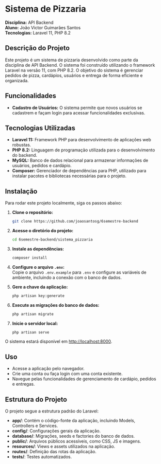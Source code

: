 # Sistema de Pizzaria

**Disciplina:** API Backend  
**Aluno:** João Victor Guimarães Santos  
**Tecnologias:** Laravel 11, PHP 8.2  

## Descrição do Projeto

Este projeto é um sistema de pizzaria desenvolvido como parte da disciplina de API Backend. O sistema foi construído utilizando o framework Laravel na versão 11, com PHP 8.2. O objetivo do sistema é gerenciar pedidos de pizza, cardápios, usuários e entrega de forma eficiente e organizada.

## Funcionalidades

- **Cadastro  de Usuários:** O sistema permite que novos usuários se cadastrem e façam login para acessar funcionalidades exclusivas.

## Tecnologias Utilizadas

- **Laravel 11:** Framework PHP para desenvolvimento de aplicações web robustas.
- **PHP 8.2:** Linguagem de programação utilizada para o desenvolvimento do backend.
- **MySQL:** Banco de dados relacional para armazenar informações de usuários, pedidos e cardápio.
- **Composer:** Gerenciador de dependências para PHP, utilizado para instalar pacotes e bibliotecas necessárias para o projeto.

## Instalação

Para rodar este projeto localmente, siga os passos abaixo:

1. **Clone o repositório:**
   ```bash
   git clone https://github.com/joaosantosg/6semestre-backend
   ```

2. **Acesse o diretório do projeto:**
   ```bash
   cd 6semestre-backend/sistema_pizzaria
   ```

3. **Instale as dependências:**
   ```bash
   composer install
   ```

4. **Configure o arquivo `.env`:**  
   Copie o arquivo `.env.example` para `.env` e configure as variáveis de ambiente, incluindo a conexão com o banco de dados.

5. **Gere a chave da aplicação:**
   ```bash
   php artisan key:generate
   ```

6. **Execute as migrações do banco de dados:**
   ```bash
   php artisan migrate
   ```

7. **Inicie o servidor local:**
   ```bash
   php artisan serve
   ```

O sistema estará disponível em [http://localhost:8000](http://localhost:8000).

## Uso

- Acesse a aplicação pelo navegador.
- Crie uma conta ou faça login com uma conta existente.
- Navegue pelas funcionalidades de gerenciamento de cardápio, pedidos e entregas.

## Estrutura do Projeto

O projeto segue a estrutura padrão do Laravel:

- **app/**: Contém o código-fonte da aplicação, incluindo Models, Controllers e Services.
- **config/**: Configurações gerais da aplicação.
- **database/**: Migrações, seeds e factories do banco de dados.
- **public/**: Arquivos públicos acessíveis, como CSS, JS e imagens.
- **resources/**: Views e assets utilizados na aplicação.
- **routes/**: Definição das rotas da aplicação.
- **tests/**: Testes automatizados.
